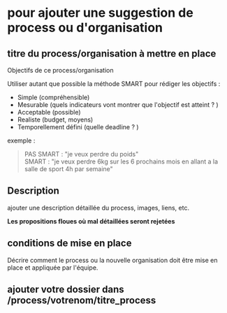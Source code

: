 # pour ajouter une suggestion de process ou d'organisation

## titre du process/organisation à mettre en place

Objectifs de ce process/organisation  

Utiliser autant que possible la méthode SMART pour rédiger les objectifs :

* Simple (compréhensible)
* Mesurable (quels indicateurs vont montrer que l'objectif est atteint ? )
* Acceptable (possible)
* Realiste (budget, moyens)
* Temporellement défini  (quelle deadline ? )
  
exemple :  
> PAS SMART : "je veux perdre du poids"  
> SMART : "je veux perdre 6kg sur les 6 prochains mois en allant a la salle de sport 4h par semaine"

## Description

ajouter une description détaillée du process, images, liens, etc.

**Les propositions floues où mal détaillées seront rejetées**

## conditions de mise en place

Décrire comment le process ou la nouvelle organisation doit être mise en place et appliquée par l'équipe.

## ajouter votre dossier dans /process/votrenom/titre_process
